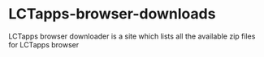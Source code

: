 # LCTapps-browser-downloads
LCTapps browser downloader is a site which lists all the available zip files for LCTapps browser
